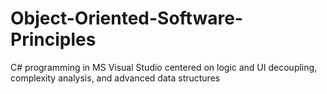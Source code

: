 # Object-Oriented-Software-Principles
C# programming in MS Visual Studio centered on logic and UI decoupling, complexity analysis, and advanced data structures
